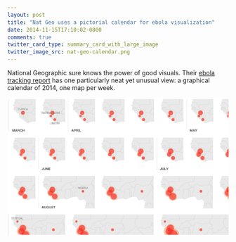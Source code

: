 ```yaml
---
layout: post
title: "Nat Geo uses a pictorial calendar for ebola visualization"
date: 2014-11-15T17:10:02-0800
comments: true
twitter_card_type: summary_card_with_large_image
twitter_image_src: nat-geo-calendar.png
---
```

National Geographic sure knows the power of good visuals. Their <a href="http://news.nationalgeographic.com/news/2014/09/140925-mapping-the-spread-of-ebola/">ebola tracking report</a> has one particularly neat yet unusual view: a graphical calendar of 2014, one map per week.

<a href="http://news.nationalgeographic.com/news/2014/09/140925-mapping-the-spread-of-ebola/"><img class="center" src='nat-geo-calendar.png' alt="nat-geo" /></a>